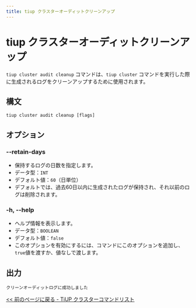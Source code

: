 ```yaml
---
title: tiup クラスターオーディットクリーンアップ
---
```


# tiup クラスターオーディットクリーンアップ

`tiup cluster audit cleanup` コマンドは、`tiup cluster` コマンドを実行した際に生成されるログをクリーンアップするために使用されます。

## 構文

```shell
tiup cluster audit cleanup [flags]
```

## オプション

### --retain-days

- 保持するログの日数を指定します。
- データ型：`INT`
- デフォルト値：`60`（日単位）
- デフォルトでは、過去60日以内に生成されたログが保持され、それ以前のログは削除されます。

### -h, --help

- ヘルプ情報を表示します。
- データ型：`BOOLEAN`
- デフォルト値：`false`
- このオプションを有効にするには、コマンドにこのオプションを追加し、`true`値を渡すか、値なしで渡します。

## 出力

```shell
クリーンオーディットログに成功しました
```

[<< 前のページに戻る - TiUP クラスターコマンドリスト](/tiup/tiup-component-cluster.md#command-list)